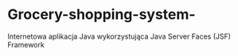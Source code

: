 # Grocery-shopping-system-
Internetowa aplikacja Java wykorzystująca Java Server Faces (JSF) Framework
